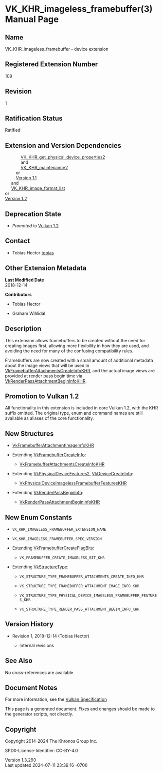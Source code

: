 # VK_KHR_imageless_framebuffer(3) Manual Page

## Name

VK_KHR_imageless_framebuffer - device extension



## <a href="#_registered_extension_number" class="anchor"></a>Registered Extension Number

109

## <a href="#_revision" class="anchor"></a>Revision

1

## <a href="#_ratification_status" class="anchor"></a>Ratification Status

Ratified

## <a href="#_extension_and_version_dependencies" class="anchor"></a>Extension and Version Dependencies

            
[VK_KHR_get_physical_device_properties2](https://registry.khronos.org/vulkan/specs/1.3-extensions/man/html/VK_KHR_get_physical_device_properties2.html)  
             and  
             [VK_KHR_maintenance2](https://registry.khronos.org/vulkan/specs/1.3-extensions/man/html/VK_KHR_maintenance2.html)  
         or  
         [Version 1.1](#versions-1.1)  
     and  
     [VK_KHR_image_format_list](https://registry.khronos.org/vulkan/specs/1.3-extensions/man/html/VK_KHR_image_format_list.html)  
or  
[Version 1.2](#versions-1.2)  

## <a href="#_deprecation_state" class="anchor"></a>Deprecation State

- *Promoted* to <a
  href="https://registry.khronos.org/vulkan/specs/1.3-extensions/html/vkspec.html#versions-1.2-promotions"
  target="_blank" rel="noopener">Vulkan 1.2</a>

## <a href="#_contact" class="anchor"></a>Contact

- Tobias Hector <a
  href="https://github.com/KhronosGroup/Vulkan-Docs/issues/new?body=%5BVK_KHR_imageless_framebuffer%5D%20@tobias%0A*Here%20describe%20the%20issue%20or%20question%20you%20have%20about%20the%20VK_KHR_imageless_framebuffer%20extension*"
  target="_blank" rel="nofollow noopener"><em></em>tobias</a>

## <a href="#_other_extension_metadata" class="anchor"></a>Other Extension Metadata

**Last Modified Date**  
2018-12-14

**Contributors**  
- Tobias Hector

- Graham Wihlidal

## <a href="#_description" class="anchor"></a>Description

This extension allows framebuffers to be created without the need for
creating images first, allowing more flexibility in how they are used,
and avoiding the need for many of the confusing compatibility rules.

Framebuffers are now created with a small amount of additional metadata
about the image views that will be used in
[VkFramebufferAttachmentsCreateInfoKHR](https://registry.khronos.org/vulkan/specs/1.3-extensions/man/html/VkFramebufferAttachmentsCreateInfoKHR.html),
and the actual image views are provided at render pass begin time via
[VkRenderPassAttachmentBeginInfoKHR](https://registry.khronos.org/vulkan/specs/1.3-extensions/man/html/VkRenderPassAttachmentBeginInfoKHR.html).

## <a href="#_promotion_to_vulkan_1_2" class="anchor"></a>Promotion to Vulkan 1.2

All functionality in this extension is included in core Vulkan 1.2, with
the KHR suffix omitted. The original type, enum and command names are
still available as aliases of the core functionality.

## <a href="#_new_structures" class="anchor"></a>New Structures

- [VkFramebufferAttachmentImageInfoKHR](https://registry.khronos.org/vulkan/specs/1.3-extensions/man/html/VkFramebufferAttachmentImageInfoKHR.html)

- Extending [VkFramebufferCreateInfo](https://registry.khronos.org/vulkan/specs/1.3-extensions/man/html/VkFramebufferCreateInfo.html):

  - [VkFramebufferAttachmentsCreateInfoKHR](https://registry.khronos.org/vulkan/specs/1.3-extensions/man/html/VkFramebufferAttachmentsCreateInfoKHR.html)

- Extending [VkPhysicalDeviceFeatures2](https://registry.khronos.org/vulkan/specs/1.3-extensions/man/html/VkPhysicalDeviceFeatures2.html),
  [VkDeviceCreateInfo](https://registry.khronos.org/vulkan/specs/1.3-extensions/man/html/VkDeviceCreateInfo.html):

  - [VkPhysicalDeviceImagelessFramebufferFeaturesKHR](https://registry.khronos.org/vulkan/specs/1.3-extensions/man/html/VkPhysicalDeviceImagelessFramebufferFeaturesKHR.html)

- Extending [VkRenderPassBeginInfo](https://registry.khronos.org/vulkan/specs/1.3-extensions/man/html/VkRenderPassBeginInfo.html):

  - [VkRenderPassAttachmentBeginInfoKHR](https://registry.khronos.org/vulkan/specs/1.3-extensions/man/html/VkRenderPassAttachmentBeginInfoKHR.html)

## <a href="#_new_enum_constants" class="anchor"></a>New Enum Constants

- `VK_KHR_IMAGELESS_FRAMEBUFFER_EXTENSION_NAME`

- `VK_KHR_IMAGELESS_FRAMEBUFFER_SPEC_VERSION`

- Extending
  [VkFramebufferCreateFlagBits](https://registry.khronos.org/vulkan/specs/1.3-extensions/man/html/VkFramebufferCreateFlagBits.html):

  - `VK_FRAMEBUFFER_CREATE_IMAGELESS_BIT_KHR`

- Extending [VkStructureType](https://registry.khronos.org/vulkan/specs/1.3-extensions/man/html/VkStructureType.html):

  - `VK_STRUCTURE_TYPE_FRAMEBUFFER_ATTACHMENTS_CREATE_INFO_KHR`

  - `VK_STRUCTURE_TYPE_FRAMEBUFFER_ATTACHMENT_IMAGE_INFO_KHR`

  - `VK_STRUCTURE_TYPE_PHYSICAL_DEVICE_IMAGELESS_FRAMEBUFFER_FEATURES_KHR`

  - `VK_STRUCTURE_TYPE_RENDER_PASS_ATTACHMENT_BEGIN_INFO_KHR`

## <a href="#_version_history" class="anchor"></a>Version History

- Revision 1, 2018-12-14 (Tobias Hector)

  - Internal revisions

## <a href="#_see_also" class="anchor"></a>See Also

No cross-references are available

## <a href="#_document_notes" class="anchor"></a>Document Notes

For more information, see the <a
href="https://registry.khronos.org/vulkan/specs/1.3-extensions/html/vkspec.html#VK_KHR_imageless_framebuffer"
target="_blank" rel="noopener">Vulkan Specification</a>

This page is a generated document. Fixes and changes should be made to
the generator scripts, not directly.

## <a href="#_copyright" class="anchor"></a>Copyright

Copyright 2014-2024 The Khronos Group Inc.

SPDX-License-Identifier: CC-BY-4.0

Version 1.3.290  
Last updated 2024-07-11 23:39:16 -0700
